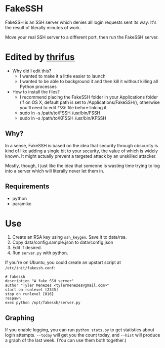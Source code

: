 # FakeSSH

FakeSSH is an SSH server which denies all login requests sent its way. It's the result of literally minutes of work.

Move your real SSH server to a different port, then run the FakeSSH server.

# Edited by [thrifus](http://thrifus.co/)
* Why did I edit this?
    * I wanted to make it a little easier to launch
    * I wanted to be able to background it and then kill it without killing all Python processes
* How to install the files?
    * I recommend placing the FakeSSH folder in your Applications folder (if on OS X, default path is set to /Applications/FakeSSH/), otherwise you'll need to edit `FSSH` file before linking it
    * sudo ln -s /path/to/FSSH /usr/bin/FSSH
    * sudo ln -s /path/to/KFSSH /usr/bin/KFSSH

## Why?

In a sense, FakeSSH is based on the idea that security through obscurity is kind of like adding a single bit to your security, the value of which is widely known. It might actually prevent a targeted attack by an unskilled attacker.

Mostly, though, I just like the idea that someone is wasting time trying to log into a server which will literally never let them in.

## Requirements

* python
* paramiko

# Use

1. Create an RSA key using `ssh_keygen`. Save it to data/rsa.
1. Copy data/config.sample.json to data/config.json
1. Edit if desired.
1. Run `server.py` with python.

If you're on Ubuntu, you could create an upstart script at `/etc/init/fakessh.conf`:

    # fakessh
    description "A fake SSH server"
    author "Tyler Menezes <tylermenezes@gmail.com>"
    start on runlevel [2345]
    stop on runlevel [016]
    respawn
    exec python /opt/fakessh/server.py

## Graphing

If you enable logging, you can run `python stats.py` to get statistics about login attempts. `--today` will get you the count today, and `--hist` will produce a graph of the last week. (You can use them both together.)
